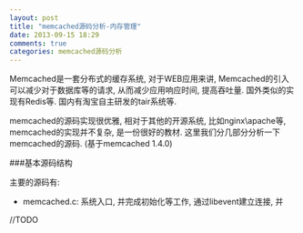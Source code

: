 ```yaml
---
layout: post
title: "memcached源码分析-内存管理"
date: 2013-09-15 18:29
comments: true
categories: memcached源码分析
---
```


Memcached是一套分布式的缓存系统, 对于WEB应用来讲, Memcached的引入可以减少对于数据库等的请求, 从而减少应用响应时间, 提高吞吐量. 国外类似的实现有Redis等. 国内有淘宝自主研发的tair系统等.

memcached的源码实现很优雅, 相对于其他的开源系统, 比如nginx\apache等, memcached的实现并不复杂, 是一份很好的教材. 这里我们分几部分分析一下memcached的源码. (基于memcached 1.4.0)

###基本源码结构

主要的源码有:

* memcached.c: 系统入口, 并完成初始化等工作, 通过libevent建立连接, 并

//TODO
